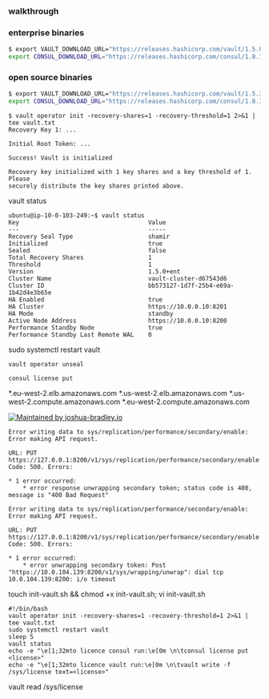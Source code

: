 ### walkthrough

### enterprise binaries
```bash
$ export VAULT_DOWNLOAD_URL="https://releases.hashicorp.com/vault/1.5.0+ent/vault_1.5.0+ent_linux_amd64.zip" && \
export CONSUL_DOWNLOAD_URL="https://releases.hashicorp.com/consul/1.8.1+ent/consul_1.8.1+ent_linux_amd64.zip"
```

### open source binaries

```bash
$ export VAULT_DOWNLOAD_URL="https://releases.hashicorp.com/vault/1.5.3/vault_1.5.3_linux_amd64.zip" && \
export CONSUL_DOWNLOAD_URL="https://releases.hashicorp.com/consul/1.8.3/consul_1.8.3_linux_amd64.zip"
```


```
$ vault operator init -recovery-shares=1 -recovery-threshold=1 2>&1 | tee vault.txt
Recovery Key 1: ...

Initial Root Token: ...

Success! Vault is initialized

Recovery key initialized with 1 key shares and a key threshold of 1. Please
securely distribute the key shares printed above.
```

vault status
```
ubuntu@ip-10-0-103-249:~$ vault status
Key                                    Value
---                                    -----
Recovery Seal Type                     shamir
Initialized                            true
Sealed                                 false
Total Recovery Shares                  1
Threshold                              1
Version                                1.5.0+ent
Cluster Name                           vault-cluster-d67543d6
Cluster ID                             bb573127-1d7f-25b4-e69a-1b42d4e3b65e
HA Enabled                             true
HA Cluster                             https://10.0.0.10:8201
HA Mode                                standby
Active Node Address                    https://10.0.0.10:8200
Performance Standby Node               true
Performance Standby Last Remote WAL    0
```

sudo systemctl restart vault

`vault operator unseal`

`consul license put`


*.eu-west-2.elb.amazonaws.com
*.us-west-2.elb.amazonaws.com
*.us-west-2.compute.amazonaws.com
*.eu-west-2.compute.amazonaws.com

[![Maintained by joshua-bradley.io](https://img.shields.io/static/v1?style=flat-square&logo=terraform&label=maintained%20by&message=joshua-bradley.io&color=blueviolet)](https://github.com/joshua-bradley)

```
Error writing data to sys/replication/performance/secondary/enable: Error making API request.

URL: PUT https://127.0.0.1:8200/v1/sys/replication/performance/secondary/enable
Code: 500. Errors:

* 1 error occurred:
	* error response unwrapping secondary token; status code is 400, message is "400 Bad Request"
```

```
Error writing data to sys/replication/performance/secondary/enable: Error making API request.

URL: PUT https://127.0.0.1:8200/v1/sys/replication/performance/secondary/enable
Code: 500. Errors:

* 1 error occurred:
	* error unwrapping secondary token: Post "https://10.0.104.139:8200/v1/sys/wrapping/unwrap": dial tcp 10.0.104.139:8200: i/o timeout
```

touch init-vault.sh && chmod +x init-vault.sh; vi init-vault.sh

```
#!/bin/bash
vault operator init -recovery-shares=1 -recovery-threshold=1 2>&1 | tee vault.txt
sudo systemctl restart vault
sleep 5
vault status
echo -e "\e[1;32mto licence consul run:\e[0m \n\tconsul license put <license>"
echo -e "\e[1;32mto licence vault run:\e[0m \n\tvault write -f /sys/license text=<license>"
```

vault read /sys/license
